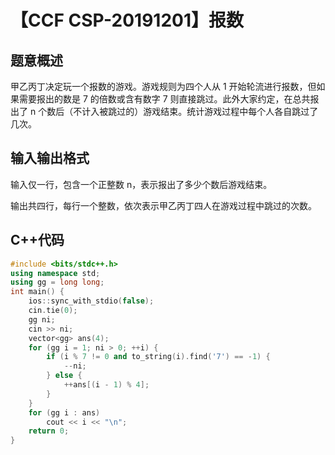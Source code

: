 # 【CCF CSP-20191201】报数

## 题意概述

甲乙丙丁决定玩一个报数的游戏。游戏规则为四个人从 1 开始轮流进行报数，但如果需要报出的数是 7 的倍数或含有数字 7 则直接跳过。此外大家约定，在总共报出了 n 个数后（不计入被跳过的）游戏结束。统计游戏过程中每个人各自跳过了几次。

## 输入输出格式

输入仅一行，包含一个正整数 n，表示报出了多少个数后游戏结束。

输出共四行，每行一个整数，依次表示甲乙丙丁四人在游戏过程中跳过的次数。

## C++代码

```cpp
#include <bits/stdc++.h>
using namespace std;
using gg = long long;
int main() {
    ios::sync_with_stdio(false);
    cin.tie(0);
    gg ni;
    cin >> ni;
    vector<gg> ans(4);
    for (gg i = 1; ni > 0; ++i) {
        if (i % 7 != 0 and to_string(i).find('7') == -1) {
            --ni;
        } else {
            ++ans[(i - 1) % 4];
        }
    }
    for (gg i : ans)
        cout << i << "\n";
    return 0;
}
```
